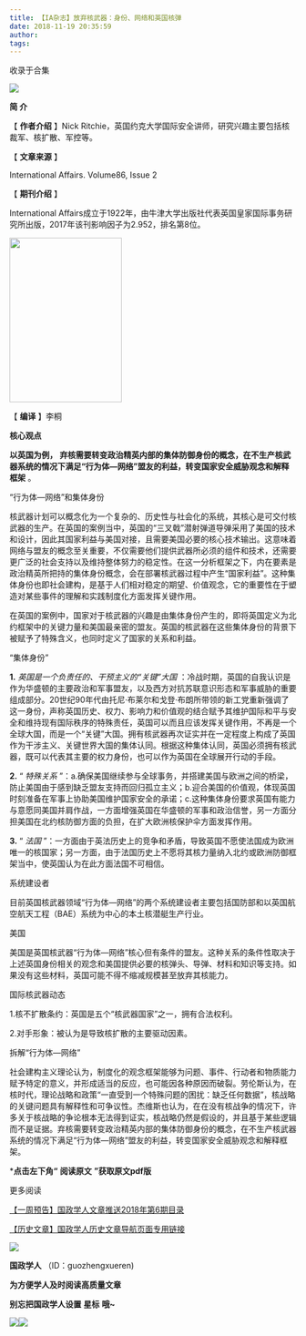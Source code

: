 ```yaml
---
title: 【IA杂志】放弃核武器：身份、网络和英国核弹
date: 2018-11-19 20:35:59
author: 
tags: 
---
```



收录于合集

![](/images/3511/2.gif)

  

**简 介**

【 **作者介绍** 】Nick Ritchie，英国约克大学国际安全讲师，研究兴趣主要包括核裁军、核扩散、军控等。

【 **文章来源** 】

International Affairs. Volume86, Issue 2

【 **期刊介绍** 】  

International Affairs成立于1922年，由牛津大学出版社代表英国皇家国际事务研究所出版，2017年该刊影响因子为2.952，排名第8位。

  

<img src='/images/3511/3.png' width='197' height='289' />

  

【 **编译** 】李桐

 **核心观点**

  

 **以英国为例，**
**弃核需要转变政治精英内部的集体防御身份的概念，在不生产核武器系统的情况下满足“行为体—网络”盟友的利益，转变国家安全威胁观念和解释框架** 。

  
“行为体—网络”和集体身份

  

核武器计划可以概念化为一个复杂的、历史性与社会化的系统，其核心是可交付核武器的生产。在英国的案例当中，英国的“三叉戟”潜射弹道导弹采用了美国的技术和设计，因此其国家利益与美国对接，且需要美国必要的核心技术输出。这意味着网络与盟友的概念至关重要，不仅需要他们提供武器所必须的组件和技术，还需要更广泛的社会支持以及维持整体努力的稳定性。在这一分析框架之下，内在要素是政治精英所把持的集体身份概念，会在部署核武器过程中产生“国家利益”。这种集体身份也即社会建构，是基于人们相对稳定的期望、价值观念，它的重要性在于塑造对某些事件的理解和实践制度化方面发挥关键作用。

在英国的案例中，国家对于核武器的兴趣是由集体身份产生的，即将英国定义为北约框架中的关键力量和美国最亲密的盟友。英国的核武器在这些集体身份的背景下被赋予了特殊含义，也同时定义了国家的关系和利益。

  

“集体身份”

  

 **1.** _英国是一个负责任的、干预主义的“关键”大国_
：冷战时期，英国的自我认识是作为华盛顿的主要政治和军事盟友，以及西方对抗苏联意识形态和军事威胁的重要组成部分。20世纪90年代由托尼·布莱尔和戈登·布朗所带领的新工党重新强调了这一身份，声称英国历史、权力、影响力和价值观的结合赋予其维护国际和平与安全和维持现有国际秩序的特殊责任，英国可以而且应该发挥关键作用，不再是一个全球大国，而是一个“关键”大国。拥有核武器再次证实并在一定程度上构成了英国作为干涉主义、关键世界大国的集体认同。根据这种集体认同，英国必须拥有核武器，既可以代表其主要的权力身份，也可以作为英国在全球展开行动的手段。

 **2.** “ _特殊关系_
”：a.确保美国继续参与全球事务，并搭建美国与欧洲之间的桥梁，防止美国由于感到缺乏盟友支持而回归孤立主义；b.迎合美国的价值观，体现英国时刻准备在军事上协助美国维护国家安全的承诺；c.这种集体身份要求英国有能力与意愿同美国并肩作战，一方面增强英国在华盛顿的军事和政治信誉，另一方面分担美国在北约核防御方面的负担，在扩大欧洲核保护伞方面发挥作用。

 **3.** “ _法国_
”：一方面由于英法历史上的竞争和矛盾，导致英国不愿使法国成为欧洲唯一的核国家；另一方面，由于法国历史上不愿将其核力量纳入北约或欧洲防御框架当中，使英国认为在此方面法国不可相信。

  

系统建设者

  

目前英国核武器领域“行为体—网络”的两个系统建设者主要包括国防部和以英国航空航天工程（BAE）系统为中心的本土核潜艇生产行业。

  

美国

  

美国是英国核武器“行为体—网络”核心但有条件的盟友。这种关系的条件性取决于上述英国身份相关的观念和美国提供必要的核弹头、导弹、材料和知识等支持。如果没有这些材料，英国可能不得不缩减规模甚至放弃其核能力。

  

国际核武器动态

  

1.核不扩散条约：英国是五个“核武器国家”之一，拥有合法权利。

2.对手形象：被认为是导致核扩散的主要驱动因素。

  

拆解“行为体—网络”

  

社会建构主义理论认为，制度化的观念框架能够为问题、事件、行动者和物质能力赋予特定的意义，并形成适当的反应，也可能因各种原因而破裂。劳伦斯认为，在核时代，理论战略和政策“一直受到一个特殊问题的困扰：缺乏任何数据”，核战略的关键问题具有解释性和可争议性。杰维斯也认为，在在没有核战争的情况下，许多关于核战略的争论根本无法得到证实，核战略仍然是假设的，并且基于某些逻辑而不是证据。弃核需要转变政治精英内部的集体防御身份的概念，在不生产核武器系统的情况下满足“行为体—网络”盟友的利益，转变国家安全威胁观念和解释框架。

  

 ***点击左下角“** **阅读原文** **”获取原文pdf版**

  

更多阅读

[【一周预告】国政学人文章推送2018年第6期目录](http://mp.weixin.qq.com/s?__biz=MzI3MTYzMzE5Mw==&mid=2247487809&idx=1&sn=4437e6a71e49e302f0a35c6bd87f9a34&chksm=eb3f8f07dc480611eaf9af03a9945fadf78edac610c24ff2a4ecace810539c6a55372dcb4dcf&scene=21#wechat_redirect)  

[【历史文章】国政学人历史文章导航页面专用链接](http://mp.weixin.qq.com/s?__biz=MzI3MTYzMzE5Mw==&mid=2247487647&idx=4&sn=713bf729dca089516e8f304f88955380&chksm=eb3f8ed9dc4807cf89f3e211dd726289dd92edc62a6a8e19953bf2b366bbeffb59d285e95119&scene=21#wechat_redirect)  

  

![](/images/3511/4.jpeg)

  

 **国政学人** （ID：guozhengxueren)

  

 **为方便学人及时阅读高质量文章**

 **别忘把国政学人设置** **星标** **哦~**

![](/images/3511/5.gif)![](/images/3511/6.gif)

